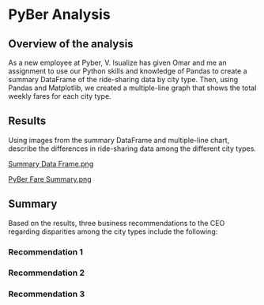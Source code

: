 # PyBer Analysis
## Overview of the analysis
As a new employee at Pyber, V. Isualize has given Omar and me an assignment to use our Python skills and knowledge of Pandas to create a summary DataFrame of the ride-sharing data by city type. Then, using Pandas and Matplotlib, we created a multiple-line graph that shows the total weekly fares for each city type. 
## Results
Using images from the summary DataFrame and multiple-line chart, describe the differences in ride-sharing data among the different city types.

[Summary Data Frame.png](https://github.com/machudpicchu/PyBer_Analysis/blob/main/Module%205%20Summary%20Data%20Frame.png)


[PyBer Fare Summary.png](https://github.com/machudpicchu/PyBer_Analysis/blob/main/Challenge/PyBer_fare_summary.png)
## Summary
Based on the results, three business recommendations to the CEO regarding disparities among the city types include the following:
### Recommendation 1

### Recommendation 2

### Recommendation 3

